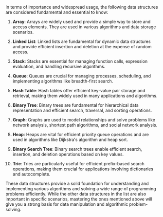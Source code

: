 In terms of importance and widespread usage, the following data structures are considered fundamental and essential to know:

1. **Array**: Arrays are widely used and provide a simple way to store and access elements. They are used in various algorithms and data storage scenarios.

2. **Linked List**: Linked lists are fundamental for dynamic data structures and provide efficient insertion and deletion at the expense of random access.

3. **Stack**: Stacks are essential for managing function calls, expression evaluation, and handling recursive algorithms.

4. **Queue**: Queues are crucial for managing processes, scheduling, and implementing algorithms like breadth-first search.

5. **Hash Table**: Hash tables offer efficient key-value pair storage and retrieval, making them widely used in many applications and algorithms.

6. **Binary Tree**: Binary trees are fundamental for hierarchical data representation and efficient search, traversal, and sorting operations.

7. **Graph**: Graphs are used to model relationships and solve problems like network analysis, shortest path algorithms, and social network analysis.

8. **Heap**: Heaps are vital for efficient priority queue operations and are used in algorithms like Dijkstra's algorithm and heap sort.

9. **Binary Search Tree**: Binary search trees enable efficient search, insertion, and deletion operations based on key values.

10. **Trie**: Tries are particularly useful for efficient prefix-based search operations, making them crucial for applications involving dictionaries and autocomplete.

These data structures provide a solid foundation for understanding and implementing various algorithms and solving a wide range of programming problems efficiently. While the other data structures in the list are also important in specific scenarios, mastering the ones mentioned above will give you a strong basis for data manipulation and algorithmic problem-solving.
